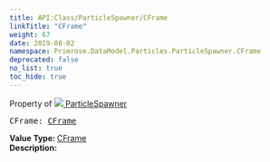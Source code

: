 ```yaml
---
title: API:Class/ParticleSpawner/CFrame
linkTitle: "CFrame"
weight: 67
date: 2019-08-02
namespace: Primrose.DataModel.Particles.ParticleSpawner.CFrame
deprecated: false
no_list: true
toc_hide: true
---
```

Property of <a href="/docs/api-reference/Class/ParticleSpawner"><img src="/icons/silk/emitter.png"/>&nbsp;ParticleSpawner</a>
<pre class="method-declaration">
CFrame: <a class="type" href="/docs/api-reference/DataType/CFrame">CFrame</a></pre>
<b>Value Type: </b>
<a class="type" href="/docs/api-reference/DataType/CFrame">CFrame</a>
<br/>
<b>Description: </b>